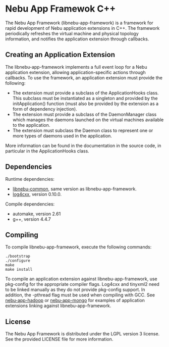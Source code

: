 Nebu App Framewok C++
===

The Nebu App Framework (libnebu-app-framework) is a framework for rapid development of Nebu application extensions in C++. The framework periodically refreshes the virtual machine and physical topology information, and notifies the application extension through callbacks.

Creating an Application Extension
---

The libnebu-app-framework implements a full event loop for a Nebu application extension, allowing application-specific actions through callbacks. To use the framework, an application extension must provide the following:

 * The extension must provide a subclass of the ApplicationHooks class. This subclass must be instantiated as a singleton and provided by the initApplication() function (must also be provided by the extension as a form of dependency injection).
 * The extension must provide a subclass of the DaemonManager class which manages the daemons launched on the virtual machines available to the application.
 * The extension must subclass the Daemon class to represent one or more types of daemons used in the application.

More information can be found in the documentation in the source code, in particular in the ApplicationHooks class.

Dependencies
---

Runtime dependencies:

 * [libnebu-common](https://github.com/deltaforge/nebu-app-framework-cpp), same version as libnebu-app-framework.
 * [log4cxx](logging.apache.org/log4cxx/), version 0.10.0.
 
Compile dependencies:

 * automake, version 2.61
 * g++, version 4.4.7
 
Compiling
---

To compile libnebu-app-framework, execute the following commands:

	./bootstrap
    ./configure
    make
    make install

To compile an application extension against libnebu-app-framework, use pkg-config for the appropriate compiler flags. Log4cxx and tinyxml2 need to be linked manually as they do not provide pkg-config support. In addition, the -pthread flag must be used when compiling with GCC. See [nebu-app-hadoop](https://github.com/deltaforge/nebu-app-hadoop) or [nebu-app-mongo](https://github.com/deltaforge/nebu-app-mongo) for examples of application extensions linking against libnebu-app-framework.

License
---

The Nebu App Framework is distributed under the LGPL version 3 license. See the provided LICENSE file for more information.
